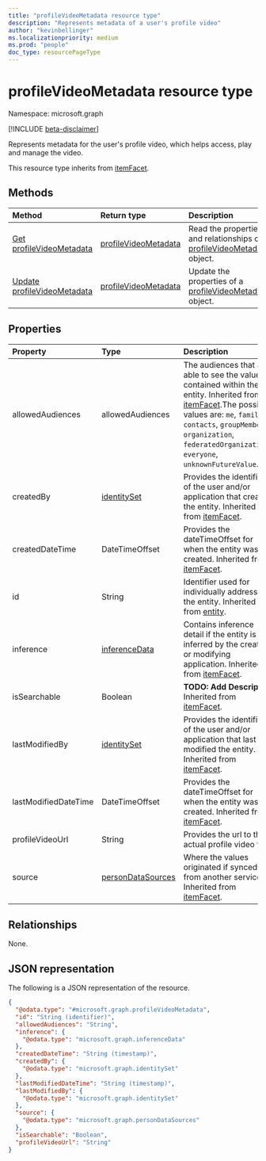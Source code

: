 ```yaml
---
title: "profileVideoMetadata resource type"
description: "Represents metadata of a user's profile video"
author: "kevinbellinger"
ms.localizationpriority: medium
ms.prod: "people"
doc_type: resourcePageType
---
```


# profileVideoMetadata resource type

Namespace: microsoft.graph

[!INCLUDE [beta-disclaimer](../../includes/beta-disclaimer.md)]

Represents metadata for the user's profile video, which helps access, play and manage the video.


This resource type inherits from [itemFacet](../resources/itemfacet.md).

## Methods
|Method|Return type|Description|
|:---|:---|:---|
|[Get profileVideoMetadata](../api/profilevideometadata-get.md)|[profileVideoMetadata](../resources/profilevideometadata.md)|Read the properties and relationships of a [profileVideoMetadata](../resources/profilevideometadata.md) object.|
|[Update profileVideoMetadata](../api/profilevideometadata-update.md)|[profileVideoMetadata](../resources/profilevideometadata.md)|Update the properties of a [profileVideoMetadata](../resources/profilevideometadata.md) object.|

## Properties
|Property|Type|Description|
|:---|:---|:---|
|allowedAudiences|allowedAudiences|The audiences that are able to see the values contained within the entity. Inherited from [itemFacet](../resources/itemfacet.md).The possible values are: `me`, `family`, `contacts`, `groupMembers`, `organization`, `federatedOrganizations`, `everyone`, `unknownFutureValue`.|
|createdBy|[identitySet](../resources/intune-identityset.md)|Provides the identifier of the user and/or application that created the entity. Inherited from [itemFacet](../resources/itemfacet.md).|
|createdDateTime|DateTimeOffset|Provides the dateTimeOffset for when the entity was created. Inherited from [itemFacet](../resources/itemfacet.md).|
|id|String|Identifier used for individually addressing the entity. Inherited from [entity](../resources/entity.md).|
|inference|[inferenceData](../resources/inferencedata.md)|Contains inference detail if the entity is inferred by the creating or modifying application. Inherited from [itemFacet](../resources/itemfacet.md).|
|isSearchable|Boolean|**TODO: Add Description** Inherited from [itemFacet](../resources/itemfacet.md).|
|lastModifiedBy|[identitySet](../resources/intune-identityset.md)|Provides the identifier of the user and/or application that last modified the entity. Inherited from [itemFacet](../resources/itemfacet.md).|
|lastModifiedDateTime|DateTimeOffset|Provides the dateTimeOffset for when the entity was created. Inherited from [itemFacet](../resources/itemfacet.md).|
|profileVideoUrl|String|Provides the url to the actual profile video file|
|source|[personDataSources](../resources/persondatasources.md)|Where the values originated if synced from another service. Inherited from [itemFacet](../resources/itemfacet.md).|

## Relationships
None.

## JSON representation
The following is a JSON representation of the resource.
<!-- {
  "blockType": "resource",
  "keyProperty": "id",
  "@odata.type": "microsoft.graph.profileVideoMetadata",
  "baseType": "microsoft.graph.itemFacet",
  "openType": false
}
-->
``` json
{
  "@odata.type": "#microsoft.graph.profileVideoMetadata",
  "id": "String (identifier)",
  "allowedAudiences": "String",
  "inference": {
    "@odata.type": "microsoft.graph.inferenceData"
  },
  "createdDateTime": "String (timestamp)",
  "createdBy": {
    "@odata.type": "microsoft.graph.identitySet"
  },
  "lastModifiedDateTime": "String (timestamp)",
  "lastModifiedBy": {
    "@odata.type": "microsoft.graph.identitySet"
  },
  "source": {
    "@odata.type": "microsoft.graph.personDataSources"
  },
  "isSearchable": "Boolean",
  "profileVideoUrl": "String"
}
```

